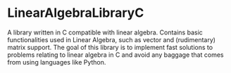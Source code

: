 # LinearAlgebraLibraryC
A library written in C compatible with linear algebra. 
Contains basic functionalities used in Linear Algebra, such as vector and (rudimentary) matrix support.
The goal of this library is to implement fast solutions to problems relating to linear algebra in C and 
avoid any baggage that comes from using languages like Python.
